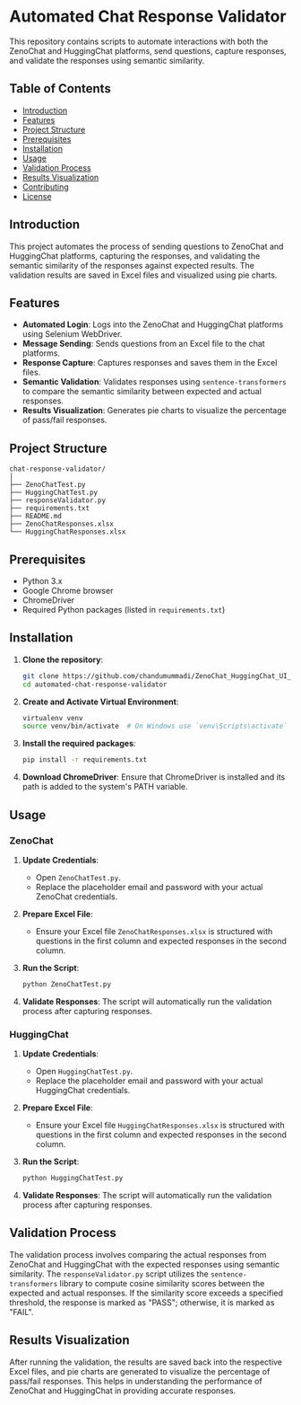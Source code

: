 # Automated Chat Response Validator

This repository contains scripts to automate interactions with both the ZenoChat and HuggingChat platforms, send questions, capture responses, and validate the responses using semantic similarity.

## Table of Contents

- [Introduction](#introduction)
- [Features](#features)
- [Project Structure](#project-structure)
- [Prerequisites](#prerequisites)
- [Installation](#installation)
- [Usage](#usage)
- [Validation Process](#validation-process)
- [Results Visualization](#results-visualization)
- [Contributing](#contributing)
- [License](#license)

## Introduction

This project automates the process of sending questions to ZenoChat and HuggingChat platforms, capturing the responses, and validating the semantic similarity of the responses against expected results. The validation results are saved in Excel files and visualized using pie charts.

## Features

- **Automated Login**: Logs into the ZenoChat and HuggingChat platforms using Selenium WebDriver.
- **Message Sending**: Sends questions from an Excel file to the chat platforms.
- **Response Capture**: Captures responses and saves them in the Excel files.
- **Semantic Validation**: Validates responses using `sentence-transformers` to compare the semantic similarity between expected and actual responses.
- **Results Visualization**: Generates pie charts to visualize the percentage of pass/fail responses.

## Project Structure
```
chat-response-validator/
│
├── ZenoChatTest.py
├── HuggingChatTest.py
├── responseValidator.py
├── requirements.txt
├── README.md
├── ZenoChatResponses.xlsx
└── HuggingChatResponses.xlsx
```

## Prerequisites

- Python 3.x
- Google Chrome browser
- ChromeDriver
- Required Python packages (listed in `requirements.txt`)

## Installation

1. **Clone the repository**:
    ```sh
    git clone https://github.com/chandumummadi/ZenoChat_HuggingChat_UI_Testing.git
    cd automated-chat-response-validator
    ```

2.  **Create and Activate Virtual Environment**:

    ```sh
    virtualenv venv
    source venv/bin/activate  # On Windows use `venv\Scripts\activate`
    ```
3. **Install the required packages**:
    ```sh
    pip install -r requirements.txt
    ```

4. **Download ChromeDriver**:
    Ensure that ChromeDriver is installed and its path is added to the system's PATH variable.

## Usage

### ZenoChat

1. **Update Credentials**:
    - Open `ZenoChatTest.py`.
    - Replace the placeholder email and password with your actual ZenoChat credentials.

2. **Prepare Excel File**:
    - Ensure your Excel file `ZenoChatResponses.xlsx` is structured with questions in the first column and expected responses in the second column.

3. **Run the Script**:
    ```sh
    python ZenoChatTest.py
    ```

4. **Validate Responses**:
    The script will automatically run the validation process after capturing responses.

### HuggingChat

1. **Update Credentials**:
    - Open `HuggingChatTest.py`.
    - Replace the placeholder email and password with your actual HuggingChat credentials.

2. **Prepare Excel File**:
    - Ensure your Excel file `HuggingChatResponses.xlsx` is structured with questions in the first column and expected responses in the second column.

3. **Run the Script**:
    ```sh
    python HuggingChatTest.py
    ```

4. **Validate Responses**:
    The script will automatically run the validation process after capturing responses.

## Validation Process

The validation process involves comparing the actual responses from ZenoChat and HuggingChat with the expected responses using semantic similarity. The `responseValidator.py` script utilizes the `sentence-transformers` library to compute cosine similarity scores between the expected and actual responses. If the similarity score exceeds a specified threshold, the response is marked as "PASS"; otherwise, it is marked as "FAIL".

## Results Visualization

After running the validation, the results are saved back into the respective Excel files, and pie charts are generated to visualize the percentage of pass/fail responses. This helps in understanding the performance of ZenoChat and HuggingChat in providing accurate responses.


